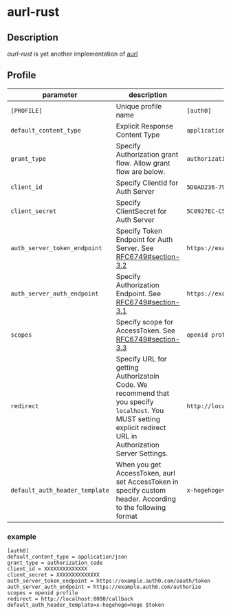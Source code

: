 aurl-rust
====

## Description

*aurl-rust* is yet another implementation of [aurl](https://github.com/classmethod/aurl)

## Profile

|parameter    | description | example |
|-------------|-------------|---------|
|`[PROFILE]`  | Unique profile name |`[auth0]`|
|`default_content_type` | Explicit Response Content Type | `application/json` |
|`grant_type` | Specify Authorization grant flow. Allow grant flow are below. | `authorization_code` |
|`client_id`  | Specify ClientId for Auth Server | `5D0AD236-796A-4098-8220-D04D8920F0CA` |
|`client_secret` | Specify ClientSecret for Auth Server | `5C0927EC-C5B8-4237-A99A-EB71D6F41410`
|`auth_server_token_endpoint`| Specify Token Endpoint for Auth Server. See [RFC6749#section-3.2](https://datatracker.ietf.org/doc/html/rfc6749#section-3.2) | `https://example.auth0.com/oauth/token`
|`auth_server_auth_endpoint` | Specify Authorization Endpoint. See [RFC6749#section-3.1](https://datatracker.ietf.org/doc/html/rfc6749#section-3.1) | `https://example.auth0.com/authorize`
|`scopes`     | Specify scope for AccessToken. See [RFC6749#section-3.3](https://datatracker.ietf.org/doc/html/rfc6749#section-3.3) |`openid profile`
|`redirect` | Specify URL for getting Authorizatoin Code. We recommend that you specify `localhost`. You MUST setting explicit redirect URL in Authorization Server Settings. | `http://localhost:8080/callback` |
|`default_auth_header_template` | When you get AccessToken, aurl set AccessToken in specify custom header. According to the following format | `x-hogehoge=hoge $token`

### example

```properties
[auth0]
default_content_type = application/json
grant_type = authorization_code
client_id = XXXXXXXXXXXXXX
client_secret = XXXXXXXXXXXXXX
auth_server_token_endpoint = https://example.auth0.com/oauth/token
auth_server_auth_endpoint = https://example.auth0.com/authorize
scopes = openid profile
redirect = http://localhost:8080/callback
default_auth_header_template=x-hogehoge=hoge $token
```
